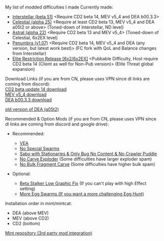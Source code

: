 My list of modded difficulties I made
Currently made:
- [Interstellar (beta 51)](https://github.com/MoonLightOri/my-own-modded-DRG-difficulties/blob/main/Interstellar/Interstellar_b51.json) <Require CD2 beta 14, MEV v5_4 and DEA b00.3.3>
- [Celestial (alpha 25)](https://github.com/MoonLightOri/my-own-modded-DRG-difficulties/blob/main/Celestial/Celestial_a25.json) <Require at least CD2 beta 13, MEV v5_4 and DEA a05t2 or above> (Toned-down of Interstellar, ND level) 
- [Astral (alpha 22)](https://github.com/MoonLightOri/my-own-modded-DRG-difficulties/blob/main/Astral/Astral_a22.json) <Require CD2 beta 13 and MEV v5_4> (Toned-down of Celestial, 6x2EX level)
- [Penumbra (v1.07)](https://github.com/MoonLightOri/my-own-modded-DRG-difficulties/blob/main/Penumbra/Penumbra%20v1.07.json) <Require CD2 beta 14, MEV v5_4 and DEA (any version, but latest work best)> (FC fork with QoL and Balance changes from Interstellar)
- [Elite Restriction Release [6x2/6x2EX]](https://github.com/MoonLightOri/my-own-modded-DRG-difficulties/tree/main/Elite%20Restriction%20Release) <Pubbable Difficulty, Host require CD2 beta 14 (Client as well for Non-Pub version)> (Elite Threat global expansion)

Download Links (if you are from CN, please uses VPN since dl links are coming from discord): <br />
[CD2 beta update 14 download](https://cdn.discordapp.com/attachments/1248846649107943434/1352476755801145415/custom-difficulty2-update-14-rc1.zip?ex=67de27a2&is=67dcd622&hm=b7b2db0371921fc432f26e8142a352ace2722d9328409443aafebf851503f6b7&) <br />
[MEV v5_4 download](https://cdn.discordapp.com/attachments/1162902740230471720/1266497317855297536/MEVv5_4.pak?ex=67cea74a&is=67cd55ca&hm=89d81a4af61bfe231939390f898452196caaf05bb9a2f1c449366def6a61e1b1&) <br />
[DEA b00.3.3 download](https://cdn.discordapp.com/attachments/1264172880359591996/1356364415976476692/DEA_b00.3.3.pak?ex=67f0e98c&is=67ef980c&hm=de04e1aedeccf9bee50d4cfed1e193de2e06a145a1a584258bee94082236638e&) <br />

[old version of DEA (a05t2)](https://cdn.discordapp.com/attachments/1264172880359591996/1321546340093657209/DEA_a05t2.pak?ex=67ce87b0&is=67cd3630&hm=4a8d33b1b397d1c6156d3dc5ea0fa02d088d41a104025bc6d177924c74c6dcb8&) <br />

Recommended & Option Mods (if you are from CN, please uses VPN since dl links are coming from discord and google drive):
- Recommended:
    + [VEA](https://mod.io/g/drg/m/vanilla-enemy-adjustments)
    + [No Special Swarms](https://mod.io/g/drg/m/no-special-swarms#3374117)
    + [Sabo with Stationaries & Only Bug No Content & No Crawler Puddle](https://drive.google.com/drive/folders/1E4UR8TwjofQM-b4SRm-pOf0bq4_qoYfL?usp=sharing)
    + [No Carve Exploder](https://cdn.discordapp.com/attachments/1148725752020340827/1189713606762303578/No_Carve_Exploders.pak?ex=67fe44e3&is=67fcf363&hm=a34e1174c13cdd3ce68ae891e94cc4ca7c757c8afbdbbc085f54911e175aa92c&) (Some difficulties have larger exploder spam)
    + [No Bulk Fragment Carve](https://cdn.discordapp.com/attachments/1148725752020340827/1207731780405305364/no_bulk_fragments_carve.pak?ex=67fde69f&is=67fc951f&hm=83c11c061c3c43b6cbe28fc173f53b0d554a2d8caa37f9c633568891c7a9a494&) (Some difficulties have higher bulk spam)

- Optional:
    + [Beta Stalker Low Graphic Fix](https://cdn.discordapp.com/attachments/1148725752020340827/1205500046557057055/StalkerLowGraphicsFix.pak?ex=67fe59e8&is=67fd0868&hm=97cb4a9dbca9553f1f5b720458a0e9f8d9d4ed943156c785e3d0c115dec793e0&) (If you can't play with high Effect setting)
    + [More Egg Swarms (If you want a more challenging Egg Hunt)](https://cdn.discordapp.com/attachments/1148725752020340827/1166128615440789546/more_egg_swarms_P.pak?ex=682ef0a7&is=682d9f27&hm=c21d0b1a6b76339885f8070ee82a954dd027619df1506a39824f347f1fdd8b42&)
    
Installation order in mint/mintcat: 
- DEA (above MEV)
- MEV (above CD2)
- CD2 (bottom)

[Mint repository (3rd party mod integration)](https://github.com/trumank/mint)